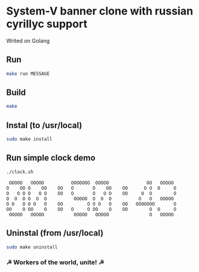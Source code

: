 System-V banner clone with russian cyrillyc support
===================================================
Writed on Golang

## Run
```bash
make run MESSAGE
```

## Build
```bash
make
```

## Instal (to /usr/local)
```bash
sudo make install
```

## Run simple clock demo
```bash
./clock.sh
```
```
 OOOOO   OOOOO          OOOOOOO  OOOOO              OO   OOOOO  
O    OO O    OO    OO   O       O    OO    OO      O O  O     O 
O   O O O   O O    OO   O       O   O O    OO     O  O        O 
O  O  O O  O  O          OOOOO  O  O  O          O   O   OOOOO  
O O   O O O   O    OO         O O O   O    OO   OOOOOOO       O 
OO    O OO    O    OO   O     O OO    O    OO        O  O     O 
 OOOOO   OOOOO           OOOOO   OOOOO               O   OOOOO
```

## Uninstal (from /usr/local)
```bash
sudo make uninstall
```
### ☭ Workers of the world, unite! ☭

